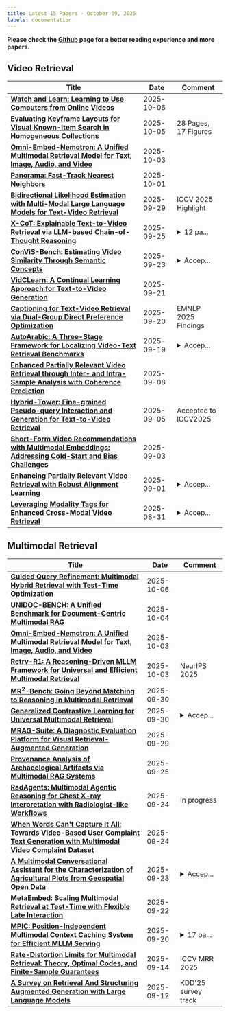 ```yaml
---
title: Latest 15 Papers - October 09, 2025
labels: documentation
---
```

**Please check the [Github](https://github.com/PapowFish/DailyArXiv) page for a better reading experience and more papers.**

## Video Retrieval
| **Title** | **Date** | **Comment** |
| --- | --- | --- |
| **[Watch and Learn: Learning to Use Computers from Online Videos](http://arxiv.org/abs/2510.04673v1)** | 2025-10-06 |  |
| **[Evaluating Keyframe Layouts for Visual Known-Item Search in Homogeneous Collections](http://arxiv.org/abs/2510.04396v1)** | 2025-10-05 | 28 Pages, 17 Figures |
| **[Omni-Embed-Nemotron: A Unified Multimodal Retrieval Model for Text, Image, Audio, and Video](http://arxiv.org/abs/2510.03458v1)** | 2025-10-03 |  |
| **[Panorama: Fast-Track Nearest Neighbors](http://arxiv.org/abs/2510.00566v1)** | 2025-10-01 |  |
| **[Bidirectional Likelihood Estimation with Multi-Modal Large Language Models for Text-Video Retrieval](http://arxiv.org/abs/2507.23284v3)** | 2025-09-29 | ICCV 2025 Highlight |
| **[X-CoT: Explainable Text-to-Video Retrieval via LLM-based Chain-of-Thought Reasoning](http://arxiv.org/abs/2509.21559v1)** | 2025-09-25 | <details><summary>12 pa...</summary><p>12 pages, 7 figures. Accepted at EMNLP 2025 (Main Conference)</p></details> |
| **[ConViS-Bench: Estimating Video Similarity Through Semantic Concepts](http://arxiv.org/abs/2509.19245v1)** | 2025-09-23 | <details><summary>Accep...</summary><p>Accepted to NeurIPS 2025</p></details> |
| **[VidCLearn: A Continual Learning Approach for Text-to-Video Generation](http://arxiv.org/abs/2509.16956v1)** | 2025-09-21 |  |
| **[Captioning for Text-Video Retrieval via Dual-Group Direct Preference Optimization](http://arxiv.org/abs/2509.16560v1)** | 2025-09-20 | EMNLP 2025 Findings |
| **[AutoArabic: A Three-Stage Framework for Localizing Video-Text Retrieval Benchmarks](http://arxiv.org/abs/2509.16438v1)** | 2025-09-19 | <details><summary>Accep...</summary><p>Accepted at ArabicNLP 2025 (EMNLP 2025 workshop)</p></details> |
| **[Enhanced Partially Relevant Video Retrieval through Inter- and Intra-Sample Analysis with Coherence Prediction](http://arxiv.org/abs/2504.19637v2)** | 2025-09-08 |  |
| **[Hybrid-Tower: Fine-grained Pseudo-query Interaction and Generation for Text-to-Video Retrieval](http://arxiv.org/abs/2509.04773v1)** | 2025-09-05 | Accepted to ICCV2025 |
| **[Short-Form Video Recommendations with Multimodal Embeddings: Addressing Cold-Start and Bias Challenges](http://arxiv.org/abs/2507.19346v2)** | 2025-09-03 |  |
| **[Enhancing Partially Relevant Video Retrieval with Robust Alignment Learning](http://arxiv.org/abs/2509.01383v1)** | 2025-09-01 | <details><summary>Accep...</summary><p>Accepted at EMNLP 2025</p></details> |
| **[Leveraging Modality Tags for Enhanced Cross-Modal Video Retrieval](http://arxiv.org/abs/2504.01591v3)** | 2025-08-31 | <details><summary>Accep...</summary><p>Accepted at BMVC 2025</p></details> |

## Multimodal Retrieval
| **Title** | **Date** | **Comment** |
| --- | --- | --- |
| **[Guided Query Refinement: Multimodal Hybrid Retrieval with Test-Time Optimization](http://arxiv.org/abs/2510.05038v1)** | 2025-10-06 |  |
| **[UNIDOC-BENCH: A Unified Benchmark for Document-Centric Multimodal RAG](http://arxiv.org/abs/2510.03663v1)** | 2025-10-04 |  |
| **[Omni-Embed-Nemotron: A Unified Multimodal Retrieval Model for Text, Image, Audio, and Video](http://arxiv.org/abs/2510.03458v1)** | 2025-10-03 |  |
| **[Retrv-R1: A Reasoning-Driven MLLM Framework for Universal and Efficient Multimodal Retrieval](http://arxiv.org/abs/2510.02745v1)** | 2025-10-03 | NeurIPS 2025 |
| **[MR$^2$-Bench: Going Beyond Matching to Reasoning in Multimodal Retrieval](http://arxiv.org/abs/2509.26378v1)** | 2025-09-30 |  |
| **[Generalized Contrastive Learning for Universal Multimodal Retrieval](http://arxiv.org/abs/2509.25638v1)** | 2025-09-30 | <details><summary>Accep...</summary><p>Accepted to NeurIPS 2025</p></details> |
| **[MRAG-Suite: A Diagnostic Evaluation Platform for Visual Retrieval-Augmented Generation](http://arxiv.org/abs/2509.24253v1)** | 2025-09-29 |  |
| **[Provenance Analysis of Archaeological Artifacts via Multimodal RAG Systems](http://arxiv.org/abs/2509.20769v1)** | 2025-09-25 |  |
| **[RadAgents: Multimodal Agentic Reasoning for Chest X-ray Interpretation with Radiologist-like Workflows](http://arxiv.org/abs/2509.20490v1)** | 2025-09-24 | In progress |
| **[When Words Can't Capture It All: Towards Video-Based User Complaint Text Generation with Multimodal Video Complaint Dataset](http://arxiv.org/abs/2509.19952v1)** | 2025-09-24 |  |
| **[A Multimodal Conversational Assistant for the Characterization of Agricultural Plots from Geospatial Open Data](http://arxiv.org/abs/2509.17544v2)** | 2025-09-23 | <details><summary>Accep...</summary><p>Accepted at 2025 4th International Conference on Geographic Information and Remote Sensing Technology</p></details> |
| **[MetaEmbed: Scaling Multimodal Retrieval at Test-Time with Flexible Late Interaction](http://arxiv.org/abs/2509.18095v1)** | 2025-09-22 |  |
| **[MPIC: Position-Independent Multimodal Context Caching System for Efficient MLLM Serving](http://arxiv.org/abs/2502.01960v2)** | 2025-09-20 | <details><summary>17 pa...</summary><p>17 pages, 13 figures, the second version</p></details> |
| **[Rate-Distortion Limits for Multimodal Retrieval: Theory, Optimal Codes, and Finite-Sample Guarantees](http://arxiv.org/abs/2509.11054v1)** | 2025-09-14 | ICCV MRR 2025 |
| **[A Survey on Retrieval And Structuring Augmented Generation with Large Language Models](http://arxiv.org/abs/2509.10697v1)** | 2025-09-12 | KDD'25 survey track |

